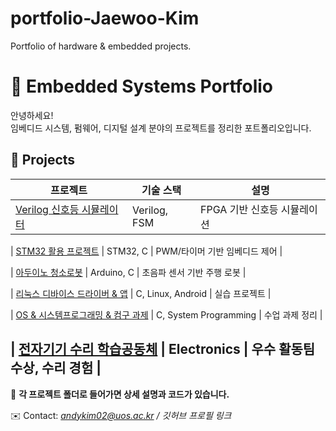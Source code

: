# portfolio-Jaewoo-Kim
Portfolio of hardware &amp; embedded projects.

# 🚀 Embedded Systems Portfolio

안녕하세요!  
임베디드 시스템, 펌웨어, 디지털 설계 분야의 프로젝트를 정리한 포트폴리오입니다.

## 📂 Projects
| 프로젝트 | 기술 스택 | 설명 |
|----------|-----------|------|
| [Verilog 신호등 시뮬레이터](./verilog_traffic_light) | Verilog, FSM | FPGA 기반 신호등 시뮬레이션 |

| [STM32 활용 프로젝트](./stm32_project) | STM32, C | PWM/타이머 기반 임베디드 제어 |

| [아두이노 청소로봇](./arduino_cleaning_robot) | Arduino, C | 초음파 센서 기반 주행 로봇 |

| [리눅스 디바이스 드라이버 & 앱](./linux_device_driver_app) | C, Linux, Android | 실습 프로젝트 |

| [OS & 시스템프로그래밍 & 컴구 과제](./os_system_ca_projects) | C, System Programming | 수업 과제 정리 |

| [전자기기 수리 학습공동체](./device_repair_study) | Electronics | 우수 활동팀 수상, 수리 경험 |
---

📌 **각 프로젝트 폴더로 들어가면 상세 설명과 코드가 있습니다.**

✉️ Contact: *andykim02@uos.ac.kr / 깃허브 프로필 링크*
